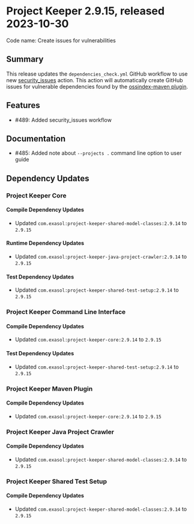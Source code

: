 # Project Keeper 2.9.15, released 2023-10-30

Code name: Create issues for vulnerabilities

## Summary

This release updates the `dependencies_check.yml` GitHub workflow to use new [security_issues](https://exasol.github.io/python-toolbox/github_actions/security_issues.html) action. This action will automatically create GitHub issues for vulnerable dependencies found by the [ossindex-maven plugin](https://sonatype.github.io/ossindex-maven/maven-plugin/).

## Features

* #489: Added security_issues workflow

## Documentation

* #485: Added note about `--projects .` command line option to user guide

## Dependency Updates

### Project Keeper Core

#### Compile Dependency Updates

* Updated `com.exasol:project-keeper-shared-model-classes:2.9.14` to `2.9.15`

#### Runtime Dependency Updates

* Updated `com.exasol:project-keeper-java-project-crawler:2.9.14` to `2.9.15`

#### Test Dependency Updates

* Updated `com.exasol:project-keeper-shared-test-setup:2.9.14` to `2.9.15`

### Project Keeper Command Line Interface

#### Compile Dependency Updates

* Updated `com.exasol:project-keeper-core:2.9.14` to `2.9.15`

#### Test Dependency Updates

* Updated `com.exasol:project-keeper-shared-test-setup:2.9.14` to `2.9.15`

### Project Keeper Maven Plugin

#### Compile Dependency Updates

* Updated `com.exasol:project-keeper-core:2.9.14` to `2.9.15`

### Project Keeper Java Project Crawler

#### Compile Dependency Updates

* Updated `com.exasol:project-keeper-shared-model-classes:2.9.14` to `2.9.15`

### Project Keeper Shared Test Setup

#### Compile Dependency Updates

* Updated `com.exasol:project-keeper-shared-model-classes:2.9.14` to `2.9.15`

